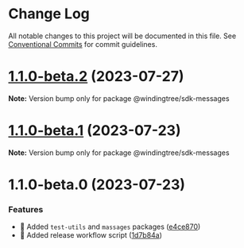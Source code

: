 # Change Log

All notable changes to this project will be documented in this file.
See [Conventional Commits](https://conventionalcommits.org) for commit guidelines.

# [1.1.0-beta.2](https://github.com/windingtree/sdk/compare/@windingtree/sdk-messages@1.1.0-beta.1...@windingtree/sdk-messages@1.1.0-beta.2) (2023-07-27)

**Note:** Version bump only for package @windingtree/sdk-messages





# [1.1.0-beta.1](https://github.com/windingtree/sdk/compare/@windingtree/sdk-messages@1.1.0-beta.0...@windingtree/sdk-messages@1.1.0-beta.1) (2023-07-23)

**Note:** Version bump only for package @windingtree/sdk-messages

# 1.1.0-beta.0 (2023-07-23)

### Features

- 🎸 Added `test-utils` and `massages` packages ([e4ce870](https://github.com/windingtree/sdk/commit/e4ce8700bc488db01e507db543dbd85ceb89a77e))
- 🎸 Added release workflow script ([1d7b84a](https://github.com/windingtree/sdk/commit/1d7b84a3623848c449522c0bb2af2c5f114c8a0a))
